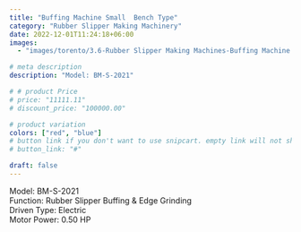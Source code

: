 ```yaml
---
title: "Buffing Machine Small  Bench Type"
category: "Rubber Slipper Making Machinery"
date: 2022-12-01T11:24:18+06:00
images:
  - "images/torento/3.6-Rubber Slipper Making Machines-Buffing Machine Small  Bench Type.png"

# meta description
description: "Model: BM-S-2021"

# # product Price
# price: "11111.11"
# discount_price: "100000.00"

# product variation
colors: ["red", "blue"]
# button link if you don't want to use snipcart. empty link will not show button
# button_link: "#"

draft: false
---
```


Model: BM-S-2021 <br>
Function: Rubber Slipper Buffing & Edge Grinding <br>
Driven Type: Electric <br>
Motor Power: 0.50 HP <br>


